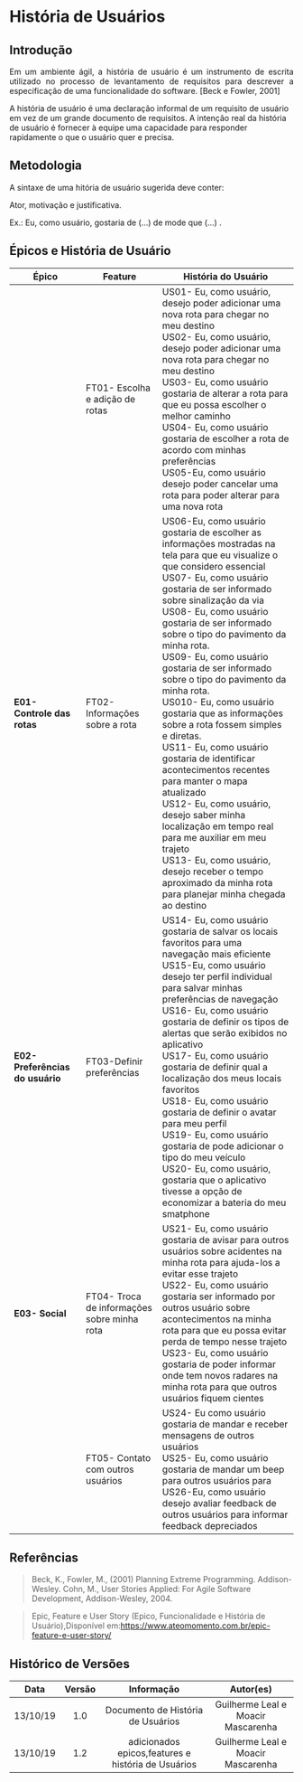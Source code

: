 # História de Usuários

## Introdução
<p align="justify">Em um ambiente ágil, a história de usuário é um instrumento de escrita utilizado no
processo de levantamento de requisitos para descrever a especificação de uma
funcionalidade do software. [Beck e Fowler, 2001]</p>
<p align="justfy">A história de usuário é uma declaração informal de um requisito de usuário em vez de
um grande documento de requisitos. A intenção real da história de usuário é fornecer à
equipe uma capacidade para responder rapidamente o que o usuário quer e precisa. </p>

## Metodologia

A sintaxe de uma hitória de usuário sugerida deve conter:

Ator, motivação e justificativa.

Ex.: Eu, como usuário, gostaria de (...) de mode que (...) .

## Épicos e História de Usuário

|Épico| Feature | História do Usuário |
|--|--|--|
||FT01- Escolha e adição de rotas|US01- Eu, como usuário, desejo poder adicionar uma nova rota para chegar no meu destino<br>US02- Eu, como usuário, desejo poder adicionar uma nova rota para chegar no meu destino<br>US03- Eu, como usuário gostaria de alterar a rota para que eu possa escolher o melhor caminho<br>US04- Eu, como usuário gostaria de escolher a rota de acordo com minhas preferências<br>US05-Eu, como usuário desejo poder cancelar uma rota para poder alterar para uma nova rota|
|**E01- Controle das rotas**|FT02- Informações sobre a rota|US06-Eu, como usuário gostaria de escolher as informações mostradas na tela para que eu visualize o que considero essencial<br>US07- Eu, como usuário gostaria de ser informado sobre sinalização da via<br>US08- Eu, como usuário gostaria de ser informado sobre o tipo do pavimento da minha rota.<br>US09- Eu, como usuário gostaria de ser informado sobre o tipo do pavimento da minha rota.<br>US010- Eu, como usuário gostaria que as informações sobre a rota fossem simples e diretas.<br>US11- Eu, como usuário gostaria de identificar acontecimentos recentes para manter o mapa atualizado<br>US12- Eu, como usuário, desejo saber minha localização em tempo real para me auxiliar em meu trajeto<br>US13- Eu, como usuário, desejo receber o tempo aproximado da minha rota para planejar minha chegada ao destino|
|**E02-Preferências do usuário**|FT03-Definir preferências|US14- Eu, como usuário gostaria de salvar os locais favoritos para uma navegação mais eficiente <br>US15-Eu, como usuário desejo ter perfil individual para salvar minhas preferências de navegação<br>US16- Eu, como usuário gostaria de definir os tipos de alertas que serão exibidos no aplicativo<br>US17- Eu, como usuário gostaria de definir qual a localização dos meus locais favoritos<br>US18- Eu, como usuário gostaria de definir o avatar para meu perfil<br>US19- Eu, como usuário gostaria de pode adicionar o tipo do meu veículo<br>US20- Eu, como usuário, gostaria que o aplicativo tivesse a opção de economizar a bateria do meu smatphone<br>|
|**E03- Social**|FT04- Troca de informações sobre minha rota |US21- Eu, como usuário gostaria de avisar para outros usuários sobre acidentes na minha rota para ajuda-los a evitar esse trajeto<br>US22- Eu, como usuário gostaria ser informado por outros usuário sobre acontecimentos na minha rota para que eu possa evitar perda de tempo nesse trajeto<br>US23- Eu, como usuário gostaria de poder informar onde tem novos radares na minha rota para que outros usuários fiquem cientes|
||FT05- Contato com outros usuários|US24- Eu como usuário gostaria de mandar e receber mensagens de outros usuários<br>US25- Eu, como usuário gostaria de mandar um beep para outros usuários para<br>US26-Eu, como usuário desejo avaliar feedback de outros usuários para informar feedback depreciados |





## Referências

>Beck, K., Fowler, M., (2001) Planning Extreme Programming. Addison-Wesley. Cohn,
M., User Stories Applied: For Agile Software Development, Addison-Wesley, 2004.

>Epic, Feature e User Story (Epico, Funcionalidade e História de Usuário),Disponível em:https://www.ateomomento.com.br/epic-feature-e-user-story/

## Histórico de Versões
|Data|Versão|Informação|Autor(es)|
|:----:|:----:|:----:|:----:|
| 13/10/19 |  1.0   | Documento de História de Usuários| Guilherme Leal e Moacir Mascarenha |
| 13/10/19 |  1.2   | adicionados epicos,features e  história de Usuários| Guilherme Leal e Moacir Mascarenha |